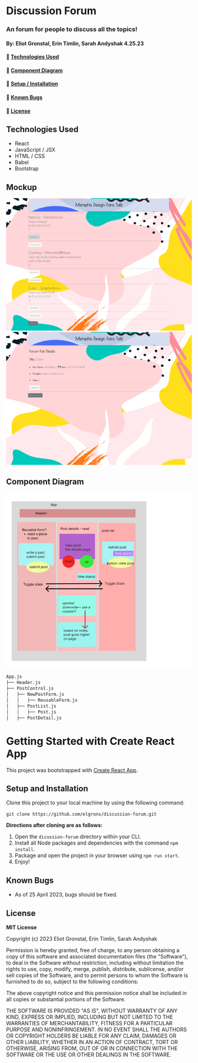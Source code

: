 # Discussion Forum

### An forum for people to discuss all the topics!

#### By: Eliot Gronstal, Erin Timlin, Sarah Andyshak 4.25.23

#### 💬 [Technologies Used](#technologies-used)
#### 🖖 [Component Diagram](#component-diagram)
#### 💬 [Setup / Installation](#setup-and-installation)
#### 🤝 [Known Bugs](#known-bugs)
#### 💬 [License](#license) 

## Technologies Used
* React
* JavaScript / JSX
* HTML / CSS
* Babel
* Bootstrap

## Mockup
![splash page](SplashPage.png)
![details page](PostDetails.png)

## Component Diagram
![diagram](component-diagram.png)

```
App.js
├── Header.js
├── PostControl.js
│   ├── NewPostForm.js
│   │   ├── ReusableForm.js
│   ├── PostList.js   
│   │   ├── Post.js
│   ├── PostDetail.js   
```

# Getting Started with Create React App

This project was bootstrapped with [Create React App](https://github.com/facebook/create-react-app).

## Setup and Installation

Clone this project to your local machine by using the following command:
```
git clone https://github.com/elgrons/discussion-forum.git
```

**Directions after cloning are as follows:**
1. Open the `dicussion-forum` directory within your CLI.
2. Install all Node packages and dependencies with the command `npm install`.
3. Package and open the project in your browser using `npm run start`.
4. Enjoy!

## Known Bugs

* As of 25 April 2023, bugs should be fixed. 

## License

**MIT License**

Copyright (c) 2023 Eliot Gronstal, Erin Timlin, Sarah Andyshak

Permission is hereby granted, free of charge, to any person obtaining a copy
of this software and associated documentation files (the "Software"), to deal
in the Software without restriction, including without limitation the rights
to use, copy, modify, merge, publish, distribute, sublicense, and/or sell
copies of the Software, and to permit persons to whom the Software is
furnished to do so, subject to the following conditions:

The above copyright notice and this permission notice shall be included in all
copies or substantial portions of the Software.

THE SOFTWARE IS PROVIDED "AS IS", WITHOUT WARRANTY OF ANY KIND, EXPRESS OR
IMPLIED, INCLUDING BUT NOT LIMITED TO THE WARRANTIES OF MERCHANTABILITY,
FITNESS FOR A PARTICULAR PURPOSE AND NONINFRINGEMENT. IN NO EVENT SHALL THE
AUTHORS OR COPYRIGHT HOLDERS BE LIABLE FOR ANY CLAIM, DAMAGES OR OTHER
LIABILITY, WHETHER IN AN ACTION OF CONTRACT, TORT OR OTHERWISE, ARISING FROM,
OUT OF OR IN CONNECTION WITH THE SOFTWARE OR THE USE OR OTHER DEALINGS IN THE
SOFTWARE.